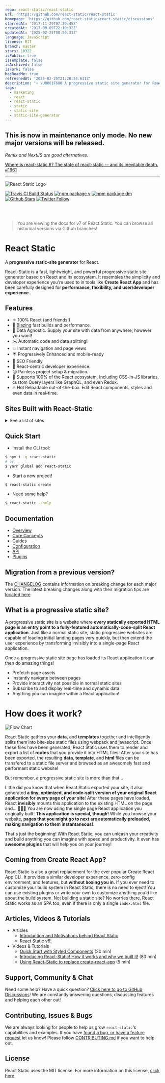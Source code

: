 ```yaml
---
repo: react-static/react-static
url: 'https://github.com/react-static/react-static'
homepage: 'https://github.com/react-static/react-static/discussions'
starredAt: '2017-11-29T07:39:45Z'
createdAt: '2017-09-09T22:10:32Z'
updatedAt: '2025-02-25T08:50:31Z'
language: JavaScript
license: MIT
branch: master
stars: 10322
isPublic: true
isTemplate: false
isArchived: false
isFork: false
hasReadMe: true
refreshedAt: '2025-02-25T21:20:34.631Z'
description: "⚛️ \U0001F680 A progressive static site generator for React."
tags:
  - marketing
  - react
  - react-static
  - static
  - static-site
  - static-site-generator
---
```


## This is now in maintenance only mode. No new major versions will be released.
_Remix and NextJS are good alternatives._

[Where is react-static 8? The state of react-static -- and its inevitable death. #1661](https://github.com/react-static/react-static/discussions/1661)

----------------

![React Static Logo](https://github.com/react-static/react-static/raw/master/media/react-static-logo-2x.png)

[![Travis CI Build Status](https://travis-ci.org/react-static/react-static.svg?branch=master)](https://travis-ci.org/react-static/react-static) [![npm package v](https://img.shields.io/npm/v/react-static.svg)](https://www.npmjs.org/package/react-static) [![npm package dm](https://img.shields.io/npm/dm/react-static.svg)](https://npmjs.com/package/react-static)
[![Github Stars](https://img.shields.io/github/stars/react-static/react-static.svg?style=social&label=Star)](https://github.com/react-static/react-static) [![Twitter Follow](https://img.shields.io/twitter/follow/reactstaticjs.svg?style=social&label=Follow)](https://twitter.com/reactstaticjs)

<br>
<br>

> You are viewing the docs for v7 of React Static. You can browse all historical versions via Github branches!

# React Static

A **progressive static-site generator** for React.

React-Static is a fast, lightweight, and powerful progressive static site generator based on React and its ecosystem. It resembles the simplicity and developer experience you're used to in tools like **Create React App** and has been carefully designed for **performance, flexibility, and user/developer experience**.

## Features

- ⚛️ 100% React (and friends!)
- 🚀 [Blazing](https://twitter.com/acdlite/status/974390255393505280) fast builds and performance.
- 🚚 Data Agnostic. Supply your site with data from anywhere, however you want!
- ✂️ Automatic code and data splitting!
- 💥 Instant navigation and page views
- ☔️ Progressively Enhanced and mobile-ready
- 🎯 SEO Friendly.
- 🥇 React-centric developer experience.
- 😌 Painless project setup & migration.
- 💯 Supports 100% of the React ecosystem. Including CSS-in-JS libraries, custom Query layers like GraphQL, and even Redux.
- 🔥 Hot Reloadable out-of-the-box. Edit React components, styles and even data in real-time.

## Sites Built with React-Static

<details>
 <summary>See a list of sites</summary>

- [HeadlessCMS.org](https://headlesscms.org) ([source](https://github.com/netlify/headlesscms.org))
- [Starbucks: Careers Hub](https://www.starbucks.com/careers/)([source](https://twitter.com/codehitchhiker/status/1097558315020832774))
- [Starbucks: Rewards](https://www.starbucks.com/rewards/comingsoon)([source](https://twitter.com/davidbrunelle/status/1108041167935922176))
- [Intuit Turbo](http://turbo.com)
- [Timber.io](https://timber.io)
- [Manta.life](https://manta.life) ([source](https://github.com/MantaApp/Website))
- [Manticore Games](http://manticoregames.com)
- [BlackSandSolutions.co](https://www.blacksandsolutions.co)
- [David York - Personal Blog](http://davideyork.com)
- [Cryptagon - Crypto Portfolio Tracker](https://cryptagon.io 'Crypto Portfolio Tracker')
- [Typetalk - Chat App for Businesses and Teams](https://www.typetalk.com 'Chat App for Businesses and Teams')
- [Lam Hieu - Personal Website](https://lamhieu.info)
- [Elsa Salonen - Artist Portfolio](https://elsasalonen.com/)
- [PSD Wizard: On-demand Front-End Coding Service](https://psdwizard.com)
- [NYC Vintage Map](https://nycvintagemap.com)
- [Eldar Labs - Utilities and Productivity Tools](https://eldarlabs.com)
- [Dan Webb - Personal Website](https://danwebb.co) ([source](https://github.com/DanWebb/danwebb.co))
- [Messenger Corp. client asset ordering](http://chartwells.messengercorp.com/)
- [Digital Neighborhood watch service](https://neighborhoodwatch.io/)
- [Carmen Marcos Art - Artist Portfolio](http://carmen-marcos.art/) ([source](https://github.com/rafacm/carmen-marcos-art-portfolio))
- [BlockAce - Blockchain Jobs Board](https://blockace.io 'The Best Blockchain Jobs Board')
- [Luke Haas - Personal Website](https://lukehaas.me)
- [KleineKoning.nl - Webshop](https://kleinekoning.nl)
- [blue-frontend.com - Company Website](https://blue-frontend.com)
- [mmxp.com.br - MadeiraMadeira Experience](https://www.mmxp.com.br/)
- [Fullstack HQ: Web Design & Development Team in the Philippines](https://fullstackhq.com/)
- [Be Clever: Games for kids and parents](https://beclever.cc)
- [Stoplight: Best in class API Design, Docs, Mocking, and Testing](https://stoplight.io) ([source](https://github.com/stoplightio/stoplight.io))
- [WordFlow: Copywriting service](https://www.wordflow.ie/) ([source](https://github.com/nathanpower/wordflow-site))
- [Amplify Credit Union](https://www.goamplify.com)
- [Rebel Breath](https://www.rebelbreath.com/)
- [Fourth Drive - Music Artist](https://fourthdrive.com) ([source](https://gitlab.com/galmargalit1/fourth-drive))
- [Weekly Best of JavaScript](https://weekly.bestofjs.org/) ([source](https://github.com/bestofjs/bestofjs-weekly))
- [United Income - Company Website](https://unitedincome.com/)
- [EarningsCall - We make listening to earnings calls easy.](https://earningscall.biz/)
  </details>

## Quick Start

- Install the CLI tool:

```bash
$ npm i -g react-static
# or
$ yarn global add react-static
```

- Start a new project!

```bash
$ react-static create
```

- Need some help?

```bash
$ react-static --help
```

## Documentation

- [Overview](/docs/)
- [Core Concepts](/docs/concepts.md)
- [Guides](/docs/guides/)
- [Configuration](/docs/config.md)
- [API](/docs/api.md)
- [Plugins](/docs/plugins/)

## Migration from a previous version?

The [CHANGELOG](/CHANGELOG.md) contains information on breaking change for each major version. The latest breaking changes along with their migration tips are [located here](/CHANGELOG.md#700)

## What is a progressive static site?

A progressive static site is a website where **every statically exported HTML page is an entry point to a fully-featured automatically-code-split React application**. Just like a normal static site, static progressive websites are capable of loading initial landing pages very quickly, but then extend the user experience by transforming invisibly into a single-page React application.

Once a progressive static site page has loaded its React application it can then do amazing things!

- Prefetch page assets
- Instantly navigate between pages
- Provide interactivity not possible in normal static sites
- Subscribe to and display real-time and dynamic data
- Anything you can imagine within a React application!

# How does it work?

![Flow Chart](https://github.com/react-static/react-static/raw/master/media/flow.png)

React Static gathers your **data**, and **templates** together and intelligently splits them into bite-size static files using webpack and javascript. Once these files have been generated, React Static uses them to render and export a list of **routes** that you provide it into HTML files! After your site has been exported, the resulting **data**, **template**, and **html** files can be transfered to a static file server and browsed as an awesomely fast and performant static website!

But remember, a progressive static site is more than that...

Little did you know that when React Static exported your site, it also generated **a tiny, optimized, and code-split version of your original React application for every page of your site**! After these pages have loaded, React **invisibly** mounts this application to the existing HTML on the page and... 🎉🎉🎉 You are now using the single page React application you originally built! **This application is special, though!** While you browse your website, **pages that you might go to next are automatically preloaded, making navigation to them instantaneous!**.

That's just the beginning! With React Static, you can unleash your creativity and build anything you can imagine with speed and productivity. It even has **awesome plugins** that will help you on your journey!

## Coming from Create React App?

React Static is also a great replacement for the ever popular Create React App CLI. It provides a similar developer experience, zero-config environment, and features, but **without boxing you in.** If you ever need to customize your build system in React Static, there is no need to eject! You can use existing plugins or write your own to customize anything you'd like about the build system. Not building a static site? No worries there, React Static works as an SPA too, even if there is only a single `index.html` file.

## Articles, Videos & Tutorials

- Articles
  - [Introduction and Motivations behind React Static](https://medium.com/@tannerlinsley/%EF%B8%8F-introducing-react-static-a-progressive-static-site-framework-for-react-3470d2a51ebc)
  - [React Static v6!](https://medium.com/@tannerlinsley/react-static-v6-8dbe9fd202d4)
- Videos & Tutorials
  - [Quick Start with Styled Components](https://www.youtube.com/watch?v=KvlTVZPlmgs) (20 min)
  - [Introducing React-Static! How it works and why we built it!](https://www.youtube.com/watch?v=OqbJ5swVpDQ) (80 min)
  - [Using React-Static to replace create-react-app](https://youtu.be/1pBzh7IM1s8) (5 min)

## Support, Community & Chat

Need some help? Have a quick question? [Click here to go to GitHub Discussions](https://github.com/react-static/react-static/discussions)! We are constantly answering questions, discussing features and helping each other out!

## Contributing, Issues & Bugs

We are always looking for people to help us grow `react-static`'s capabilities and examples. If you have [found a bug, or have a feature request](https://github.com/react-static/react-static/issues/new) let us know! Please follow [CONTRIBUTING.md](./CONTRIBUTING.md) if you want to help out.

## License

React Static uses the MIT license. For more information on this license, [click here](/LICENSE).
